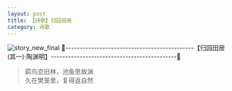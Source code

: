 ```yaml
---
layout: post
title: 【诗歌】归园田居
category: 诗歌
---
```

![story_new_final](http://s9mfxrgoy.hd-bkt.clouddn.com/img/story_new_final_0322.png)
🍑---------------------------------------------【归园田居(其一)·陶渊明】--------------------------------------------🍑
>羁鸟恋旧林，池鱼思故渊<br/>
>久在樊笼里，复得返自然<br/>


